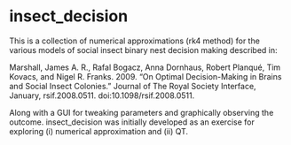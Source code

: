 # insect_decision

This is a collection of numerical approximations (rk4 method) for the various models of 
social insect binary nest decision making described in:

Marshall, James A. R., Rafal Bogacz, Anna Dornhaus, Robert Planqué, Tim Kovacs, and Nigel R. Franks. 2009. “On Optimal Decision-Making in Brains and Social Insect Colonies.” Journal of The Royal Society Interface, January, rsif.2008.0511. doi:10.1098/rsif.2008.0511.

Along with a GUI for tweaking parameters and graphically observing the outcome. insect_decision was initially developed as an exercise for exploring (i) numerical approximation and (ii) QT.

